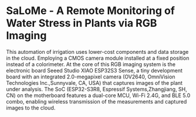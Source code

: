 # SaLoMe - A Remote Monitoring of Water Stress in Plants via RGB Imaging

This automation of irrigation uses lower-cost components and data storage in the cloud. Employing a CMOS camera module installed at a fixed position instead of a colorimeter.
At the core of this RGB imaging system is the electronic board Seeed Studio XIAO ESP32S3 Sense, a tiny development board with an integrated 2.0-megapixel camera (OV2640, OmniVision Technologies Inc.,Sunnyvale, CA, USA) that captures images of the plant under analysis. The SoC (ESP32-S3R8, Espressif Systems,Zhangjiang, SH, CN) on the motherboard features a dual-core MCU, Wi-Fi 2.4G, and BLE 5.0 combo, enabling wireless transmission of the measurements and captured images to the cloud.
